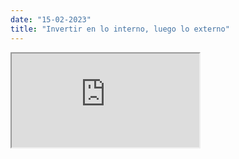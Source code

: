 ```yaml
---
date: "15-02-2023"
title: "Invertir en lo interno, luego lo externo"
---
```

<iframe src="https://www.youtube.com/embed/sRrdKFxxWp8" allowfullscreen></iframe>
